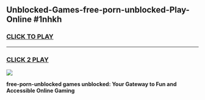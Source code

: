 
## Unblocked-Games-free-porn-unblocked-Play-Online #1nhkh
<h3>
<a href="https://news.freeplayer.one?title=free-porn-unblocked&ref=3">CLICK TO PLAY</a></h3>
<hr>

<h3>
<a href="https://news.freeplayer.one?title=free-porn-unblocked&ref=3">CLICK 2 PLAY</a>
  
</h3>

<a href="https://news.freeplayer.one?title=free-porn-unblocked&ref=3"><img src="https://clearcache.store/games.png"></a>


**free-porn-unblocked games unblocked: Your Gateway to Fun and Accessible Online Gaming**
